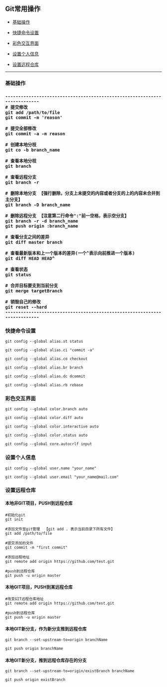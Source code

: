 
## Git常用操作

*   [基础操作](#basicAction)

*   [快捷命令设置](#fastAction)

*   [彩色交互界面](#colorUI)

*   [设置个人信息](#setInfo)

*   [设置远程仓库](#setRemote)


***


<h3 id="basicAction">基础操作<h3>

    -------------------------------------------------------------------------
    # 提交修改
    git add /path/to/file
    git commit -m 'reason'

    # 提交全部修改
    git commit -a -m reason

    # 创建本地分枝
    git co -b branch_name

    # 查看本地分枝
    git branch

    # 查看远程分支
    git branch -r

    # 删除本地分支 【强行删除，分支上未提交的内容或者分支的上的内容未合并到主分支】
    git branch -D branch_name

    # 删除远程分支 【注意第二行命令":"前一空格，表示空分支】
    git branch -r -d branch_name
    git push origin :branch_name

    # 查看分支之间的差异
    git diff master branch

    # 查看最新版本和上一个版本的差异(一个^表示向前推进一个版本)
    git diff HEAD HEAD^

    # 查看状态
    git status

    # 合并目标要支到当前分支
    git merge targetBranch

    # 销毁自己的修改
    git reset --hard
    -------------------------------------------------------------------------


<h3 id="fastAction">快捷命令设置</h3>

    git config --global alias.st status

    git config --global alias.ci "commit -a"

    git config --global alias.co checkout

    git config --global alias.br branch

    git config --global alias.dc dcommit

    git config --global alias.rb rebase


<h3 id="colorUI">彩色交互界面</h3>

    git config --global color.branch auto

    git config --global color.diff auto

    git config --global color.interactive auto

    git config --global color.status auto

    git config --global core.autocrlf input


<h3 id="setInfo">设置个人信息</h3>

    git config --global user.name "your_name"

    git config --global user.email "your_name@mail.com"



<h3 id="setRemote">设置远程仓库</h3>

#### 本地非GIT项目，PUSH到远程仓库
    #初始化git
    git init

    #添加文件至git管理  【git add . 表示当前目录下所有文件】
    git add /path/to/file

    #提交添加的文件
    git commit -m "first commit"

    #添加远程地址
    git remote add origin https://github.com/test.git

    #push到远程仓库
    git push -u origin master


#### 本地GIT项目，PUSH到某远程仓库
    #改变GIT远程仓库地址
    git remote add origin https://github.com/test.git

    #push到远程仓库
    git push -u origin master

#### 本地GIT新分支，作为新分支推到远程仓库

    git branch --set-upstream-to=origin branchName

    git push origin branchName

#### 本地GIT新分支，推到远程仓库存在的分支

    git branch --set-upstream-to=origin/existBranch branchName

    git push origin existBranch
    



